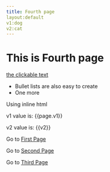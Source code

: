 ```yaml
---
title: Fourth page
layout:default
v1:dog
v2:cat
---
```


# This is Fourth page

[the clickable text](http://xlson.com/)

* Bullet lists are also easy to create
* One more

Using inline html


<p>v1 value is: {{page.v1}}</p>
 
<p>v2 value is: {{v2}}</p>


Go to [First Page](index.html)


Go to [Second Page](secpg.html)

Go to [Third Page](third.html)